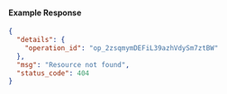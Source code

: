 <!-- Code generated for API Clients. DO NOT EDIT. -->

#### Example Response

```json
{
  "details": {
    "operation_id": "op_2zsqmymDEFiL39azhVdySm7ztBW"
  },
  "msg": "Resource not found",
  "status_code": 404
}
```
